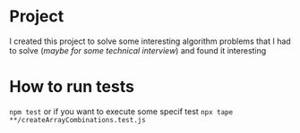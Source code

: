 # Project
I created this project to solve some interesting algorithm problems that I had to solve (*maybe for some technical interview*) and found it interesting

# How to run tests
`npm test`
or if you want to execute some specif test
`npx tape **/createArrayCombinations.test.js`
